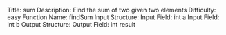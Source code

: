 Title: sum
Description: Find the sum of two given two elements
Difficulty: easy
Function Name: findSum
Input Structure:
Input Field: int a
Input Field: int b
Output Structure:
Output Field: int result
